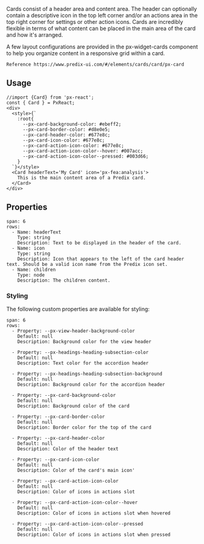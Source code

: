 Cards consist of a header area and content area. The header can optionally contain a descriptive icon in the top left corner and/or an actions area in the top right corner for settings or other action icons. Cards are incredibly flexible in terms of what content can be placed in the main area of the card and how it's arranged.

A few layout configurations are provided in the px-widget-cards component to help you organize content in a responsive grid within a card.


```hint
Reference https://www.predix-ui.com/#/elements/cards/card/px-card
```

## Usage

```react
//import {Card} from 'px-react';
const { Card } = PxReact;
<div>
  <style>{`
    :root{
      --px-card-background-color: #ebeff2;
      --px-card-border-color: #d8e0e5;
      --px-card-header-color: #677e8c;
      --px-card-icon-color: #677e8c;
      --px-card-action-icon-color: #677e8c;
      --px-card-action-icon-color--hover: #007acc;
      --px-card-action-icon-color--pressed: #003d66;
    }
  `}</style>
  <Card headerText='My Card' icon='px-fea:analysis'>
    This is the main content area of a Predix card.
  </Card>
</div>
```

## Properties

```table
span: 6
rows:
  - Name: headerText
    Type: string
    Description: Text to be displayed in the header of the card.
  - Name: icon
    Type: string
    Description: Icon that appears to the left of the card header text. Should be a valid icon name from the Predix icon set.
  - Name: children
    Type: node
    Description: The children content.
```


### Styling
The following custom properties are available for styling:

```table
span: 6
rows:
  - Property: --px-view-header-background-color
    Default: null
    Description: Background color for the view header

  - Property: --px-headings-heading-subsection-color
    Default: null
    Description: Text color for the accordion header

  - Property: --px-headings-heading-subsection-background
    Default: null
    Description: Background color for the accordion header

  - Property: --px-card-background-color
    Default: null
    Description: Background color of the card

  - Property: --px-card-border-color
    Default: null
    Description: Border color for the top of the card

  - Property: --px-card-header-color
    Default: null
    Description: Color of the header text

  - Property: --px-card-icon-color
    Default: null
    Description: Color of the card's main icon'

  - Property: --px-card-action-icon-color
    Default: null
    Description: Color of icons in actions slot

  - Property: --px-card-action-icon-color--hover
    Default: null
    Description: Color of icons in actions slot when hovered

  - Property: --px-card-action-icon-color--pressed
    Default: null
    Description: Color of icons in actions slot when pressed

```

